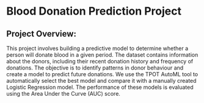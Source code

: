 # Blood Donation Prediction Project
## Project Overview:
This project involves building a predictive model to determine whether a person will donate blood in a given period. The dataset contains information about the donors, including their recent donation history and frequency of donations. The objective is to identify patterns in donor behaviour and create a model to predict future donations. We use the TPOT AutoML tool to automatically select the best model and compare it with a manually created Logistic Regression model. The performance of these models is evaluated using the Area Under the Curve (AUC) score.
